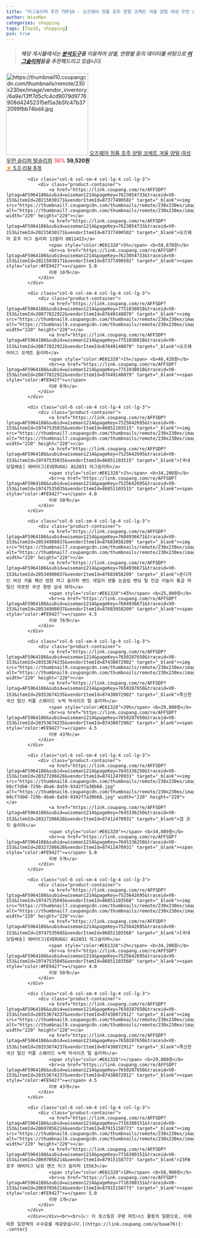 ```yaml
---
title: "어그슬리퍼 추천 TOP10 - 오즈웨어 정품 호주 양털 코케트 겨울 양털 여성 우먼 슬리퍼 털슬리퍼"
author: WiseMan
categories: shopping
tags: [Top10, shopping]
pin: true
---
```


> ##### 해당 게시물에서는 [**분석도구**](https://itemscout.io/)를 이용하여 **성별**, **연령별** 등의 데이터를 바탕으로 [**어그슬리퍼**](https://link.coupang.com/a/baae76)들을 추천해드리고 있습니다.
<div class="container"><div class="row">
            <div class="col-6 col-sm-4 col-lg-4 col-lg-3">
                <div class="product-container">
                    <a href="https://link.coupang.com/re/AFFSDP?lptag=AF5964186&subid=wiseman1214&pageKey=7672967230&traceid=V0-153&itemId=20473545983&vendorItemId=87552745143" target="_blank"><img src="https://thumbnail10.coupangcdn.com/thumbnails/remote/230x230ex/image/vendor_inventory/6a9e/13ff7d5cfc4cd9079d9776908d42452315ef5a3b5fc47b372099fbb74bd4.jpg" alt="https://thumbnail10.coupangcdn.com/thumbnails/remote/230x230ex/image/vendor_inventory/6a9e/13ff7d5cfc4cd9079d9776908d42452315ef5a3b5fc47b372099fbb74bd4.jpg" width="220" height="220"></a>
                    <a href="https://link.coupang.com/re/AFFSDP?lptag=AF5964186&subid=wiseman1214&pageKey=7672967230&traceid=V0-153&itemId=20473545983&vendorItemId=87552745143" target="_blank">오즈웨어 정품 호주 양털 코케트 겨울 양털 여성 우먼 슬리퍼 털슬리퍼</a>
                    <span style="color:#E61328">36%</span> <b>59,520원</b>
                    <br><a href="https://link.coupang.com/re/AFFSDP?lptag=AF5964186&subid=wiseman1214&pageKey=7672967230&traceid=V0-153&itemId=20473545983&vendorItemId=87552745143" target="_blank"><span style="color:#FE9427">★</span> 5.0
                    리뷰 8개</a>
                </div>
            </div>
            
            <div class="col-6 col-sm-4 col-lg-4 col-lg-3">
                <div class="product-container">
                    <a href="https://link.coupang.com/re/AFFSDP?lptag=AF5964186&subid=wiseman1214&pageKey=7623054733&traceid=V0-153&itemId=20215030171&vendorItemId=87377490502" target="_blank"><img src="https://thumbnail7.coupangcdn.com/thumbnails/remote/230x230ex/image/vendor_inventory/1718/5a464ca2116394cd04074fddc7d0919743b968bee22a78199a78e1f9926c.jpg" alt="https://thumbnail7.coupangcdn.com/thumbnails/remote/230x230ex/image/vendor_inventory/1718/5a464ca2116394cd04074fddc7d0919743b968bee22a78199a78e1f9926c.jpg" width="220" height="220"></a>
                    <a href="https://link.coupang.com/re/AFFSDP?lptag=AF5964186&subid=wiseman1214&pageKey=7623054733&traceid=V0-153&itemId=20215030171&vendorItemId=87377490502" target="_blank">오즈웨어 호주 어그 슬리퍼 13컬러 OB114II</a>
                    <span style="color:#E61328">5%</span> <b>58,670원</b>
                    <br><a href="https://link.coupang.com/re/AFFSDP?lptag=AF5964186&subid=wiseman1214&pageKey=7623054733&traceid=V0-153&itemId=20215030171&vendorItemId=87377490502" target="_blank"><span style="color:#FE9427">★</span> 5.0
                    리뷰 18개</a>
                </div>
            </div>
            
            <div class="col-6 col-sm-4 col-lg-4 col-lg-3">
                <div class="product-container">
                    <a href="https://link.coupang.com/re/AFFSDP?lptag=AF5964186&subid=wiseman1214&pageKey=7751038018&traceid=V0-153&itemId=20877822922&vendorItemId=87649148079" target="_blank"><img src="https://thumbnail9.coupangcdn.com/thumbnails/remote/230x230ex/image/vendor_inventory/9567/9946f6438979a3379f841cca78277568481f6ba24a09724281be58da4419.jpg" alt="https://thumbnail9.coupangcdn.com/thumbnails/remote/230x230ex/image/vendor_inventory/9567/9946f6438979a3379f841cca78277568481f6ba24a09724281be58da4419.jpg" width="220" height="220"></a>
                    <a href="https://link.coupang.com/re/AFFSDP?lptag=AF5964186&subid=wiseman1214&pageKey=7751038018&traceid=V0-153&itemId=20877822922&vendorItemId=87649148079" target="_blank">오즈웨어어그 코게트 슬리퍼</a>
                    <span style="color:#E61328">1%</span> <b>46,420원</b>
                    <br><a href="https://link.coupang.com/re/AFFSDP?lptag=AF5964186&subid=wiseman1214&pageKey=7751038018&traceid=V0-153&itemId=20877822922&vendorItemId=87649148079" target="_blank"><span style="color:#FE9427">★</span> 
                    리뷰 0개</a>
                </div>
            </div>
            
            <div class="col-6 col-sm-4 col-lg-4 col-lg-3">
                <div class="product-container">
                    <a href="https://link.coupang.com/re/AFFSDP?lptag=AF5964186&subid=wiseman1214&pageKey=7525642695&traceid=V0-153&itemId=19747535035&vendorItemId=86851103515" target="_blank"><img src="https://thumbnail7.coupangcdn.com/thumbnails/remote/230x230ex/image/vendor_inventory/5fe6/5dae0b2135d969759b3c1cf25044a45d902b76c87ee8e95a9955808bfa5d.png" alt="https://thumbnail7.coupangcdn.com/thumbnails/remote/230x230ex/image/vendor_inventory/5fe6/5dae0b2135d969759b3c1cf25044a45d902b76c87ee8e95a9955808bfa5d.png" width="220" height="220"></a>
                    <a href="https://link.coupang.com/re/AFFSDP?lptag=AF5964186&subid=wiseman1214&pageKey=7525642695&traceid=V0-153&itemId=19747535035&vendorItemId=86851103515" target="_blank">[국내당일배송] 에버어그(EVERUGG) AS2031 어그슬리퍼</a>
                    <span style="color:#E61328">1%</span> <b>34,200원</b>
                    <br><a href="https://link.coupang.com/re/AFFSDP?lptag=AF5964186&subid=wiseman1214&pageKey=7525642695&traceid=V0-153&itemId=19747535035&vendorItemId=86851103515" target="_blank"><span style="color:#FE9427">★</span> 4.0
                    리뷰 50개</a>
                </div>
            </div>
            
            <div class="col-6 col-sm-4 col-lg-4 col-lg-3">
                <div class="product-container">
                    <a href="https://link.coupang.com/re/AFFSDP?lptag=AF5964186&subid=wiseman1214&pageKey=7684936671&traceid=V0-153&itemId=20534908037&vendorItemId=87683058209" target="_blank"><img src="https://thumbnail7.coupangcdn.com/thumbnails/remote/230x230ex/image/vendor_inventory/8519/b4ba4394c9f80961e1186c41ed93d5e464d3658f03cbb0a2f9e161019711.jpg" alt="https://thumbnail7.coupangcdn.com/thumbnails/remote/230x230ex/image/vendor_inventory/8519/b4ba4394c9f80961e1186c41ed93d5e464d3658f03cbb0a2f9e161019711.jpg" width="220" height="220"></a>
                    <a href="https://link.coupang.com/re/AFFSDP?lptag=AF5964186&subid=wiseman1214&pageKey=7684936671&traceid=V0-153&itemId=20534908037&vendorItemId=87683058209" target="_blank">준디자인 여성 겨울 패션 방한 어그 슬리퍼 밴드 데일리 샌들 논슬립 밴딩 털 안감 키높이 통굽 퍼 털신 따뜻한 쿠션 경량 실내 여자</a>
                    <span style="color:#E61328">45%</span> <b>25,800원</b>
                    <br><a href="https://link.coupang.com/re/AFFSDP?lptag=AF5964186&subid=wiseman1214&pageKey=7684936671&traceid=V0-153&itemId=20534908037&vendorItemId=87683058209" target="_blank"><span style="color:#FE9427">★</span> 4.5
                    리뷰 76개</a>
                </div>
            </div>
            
            <div class="col-6 col-sm-4 col-lg-4 col-lg-3">
                <div class="product-container">
                    <a href="https://link.coupang.com/re/AFFSDP?lptag=AF5964186&subid=wiseman1214&pageKey=7650287650&traceid=V0-153&itemId=20353674235&vendorItemId=87438072902" target="_blank"><img src="https://thumbnail9.coupangcdn.com/thumbnails/remote/230x230ex/image/vendor_inventory/8b49/1dd2d7f68a60d4363aa4639e8519c68fd3e7fd160a36bc9515e24ce853d8.jpg" alt="https://thumbnail9.coupangcdn.com/thumbnails/remote/230x230ex/image/vendor_inventory/8b49/1dd2d7f68a60d4363aa4639e8519c68fd3e7fd160a36bc9515e24ce853d8.jpg" width="220" height="220"></a>
                    <a href="https://link.coupang.com/re/AFFSDP?lptag=AF5964186&subid=wiseman1214&pageKey=7650287650&traceid=V0-153&itemId=20353674235&vendorItemId=87438072902" target="_blank">푹신한 국산 털신 커플 스웨이드 누벅 빅사이즈 털 슬리퍼</a>
                    <span style="color:#E61328">39%</span> <b>29,800원</b>
                    <br><a href="https://link.coupang.com/re/AFFSDP?lptag=AF5964186&subid=wiseman1214&pageKey=7650287650&traceid=V0-153&itemId=20353674235&vendorItemId=87438072902" target="_blank"><span style="color:#FE9427">★</span> 4.5
                    리뷰 43개</a>
                </div>
            </div>
            
            <div class="col-6 col-sm-4 col-lg-4 col-lg-3">
                <div class="product-container">
                    <a href="https://link.coupang.com/re/AFFSDP?lptag=AF5964186&subid=wiseman1214&pageKey=7645336250&traceid=V0-153&itemId=20327206628&vendorItemId=87412470931" target="_blank"><img src="https://thumbnail6.coupangcdn.com/thumbnails/remote/230x230ex/image/retail/images/1734529027040974-b0cf7db0-729b-4ba6-8a59-9342f7a30b68.jpg" alt="https://thumbnail6.coupangcdn.com/thumbnails/remote/230x230ex/image/retail/images/1734529027040974-b0cf7db0-729b-4ba6-8a59-9342f7a30b68.jpg" width="220" height="220"></a>
                    <a href="https://link.coupang.com/re/AFFSDP?lptag=AF5964186&subid=wiseman1214&pageKey=7645336250&traceid=V0-153&itemId=20327206628&vendorItemId=87412470931" target="_blank">갭 코지 슬리퍼</a>
                    <span style="color:#E61328"></span> <b>34,089원</b>
                    <br><a href="https://link.coupang.com/re/AFFSDP?lptag=AF5964186&subid=wiseman1214&pageKey=7645336250&traceid=V0-153&itemId=20327206628&vendorItemId=87412470931" target="_blank"><span style="color:#FE9427">★</span> 5.0
                    리뷰 5개</a>
                </div>
            </div>
            
            <div class="col-6 col-sm-4 col-lg-4 col-lg-3">
                <div class="product-container">
                    <a href="https://link.coupang.com/re/AFFSDP?lptag=AF5964186&subid=wiseman1214&pageKey=7525642695&traceid=V0-153&itemId=19747535045&vendorItemId=86851103568" target="_blank"><img src="https://thumbnail7.coupangcdn.com/thumbnails/remote/230x230ex/image/vendor_inventory/5fe6/5dae0b2135d969759b3c1cf25044a45d902b76c87ee8e95a9955808bfa5d.png" alt="https://thumbnail7.coupangcdn.com/thumbnails/remote/230x230ex/image/vendor_inventory/5fe6/5dae0b2135d969759b3c1cf25044a45d902b76c87ee8e95a9955808bfa5d.png" width="220" height="220"></a>
                    <a href="https://link.coupang.com/re/AFFSDP?lptag=AF5964186&subid=wiseman1214&pageKey=7525642695&traceid=V0-153&itemId=19747535045&vendorItemId=86851103568" target="_blank">[국내당일배송] 에버어그(EVERUGG) AS2031 어그슬리퍼</a>
                    <span style="color:#E61328">2%</span> <b>34,200원</b>
                    <br><a href="https://link.coupang.com/re/AFFSDP?lptag=AF5964186&subid=wiseman1214&pageKey=7525642695&traceid=V0-153&itemId=19747535045&vendorItemId=86851103568" target="_blank"><span style="color:#FE9427">★</span> 4.0
                    리뷰 50개</a>
                </div>
            </div>
            
            <div class="col-6 col-sm-4 col-lg-4 col-lg-3">
                <div class="product-container">
                    <a href="https://link.coupang.com/re/AFFSDP?lptag=AF5964186&subid=wiseman1214&pageKey=7650287650&traceid=V0-153&itemId=20353674237&vendorItemId=87438072912" target="_blank"><img src="https://thumbnail9.coupangcdn.com/thumbnails/remote/230x230ex/image/vendor_inventory/d956/31cdbbc131af79a0555ba520e58e0c9eb728d9412b1efc357b96f3328fa9.jpg" alt="https://thumbnail9.coupangcdn.com/thumbnails/remote/230x230ex/image/vendor_inventory/d956/31cdbbc131af79a0555ba520e58e0c9eb728d9412b1efc357b96f3328fa9.jpg" width="220" height="220"></a>
                    <a href="https://link.coupang.com/re/AFFSDP?lptag=AF5964186&subid=wiseman1214&pageKey=7650287650&traceid=V0-153&itemId=20353674237&vendorItemId=87438072912" target="_blank">푹신한 국산 털신 커플 스웨이드 누벅 빅사이즈 털 슬리퍼</a>
                    <span style="color:#E61328"></span> <b>29,800원</b>
                    <br><a href="https://link.coupang.com/re/AFFSDP?lptag=AF5964186&subid=wiseman1214&pageKey=7650287650&traceid=V0-153&itemId=20353674237&vendorItemId=87438072912" target="_blank"><span style="color:#FE9427">★</span> 4.5
                    리뷰 43개</a>
                </div>
            </div>
            
            <div class="col-6 col-sm-4 col-lg-4 col-lg-3">
                <div class="product-container">
                    <a href="https://link.coupang.com/re/AFFSDP?lptag=AF5964186&subid=wiseman1214&pageKey=7716380151&traceid=V0-153&itemId=20697056214&vendorItemId=87915158773" target="_blank"><img src="https://thumbnail6.coupangcdn.com/thumbnails/remote/230x230ex/image/vendor_inventory/b049/e0b367da43f432f37f996978cadd758b8bf50c7298b0cf88eaa72262bb43.jpg" alt="https://thumbnail6.coupangcdn.com/thumbnails/remote/230x230ex/image/vendor_inventory/b049/e0b367da43f432f37f996978cadd758b8bf50c7298b0cf88eaa72262bb43.jpg" width="220" height="220"></a>
                    <a href="https://link.coupang.com/re/AFFSDP?lptag=AF5964186&subid=wiseman1214&pageKey=7716380151&traceid=V0-153&itemId=20697056214&vendorItemId=87915158773" target="_blank">23FW 호주 에버어그 남성 맨즈 어그 슬리퍼 15563</a>
                    <span style="color:#E61328">18%</span> <b>58,900원</b>
                    <br><a href="https://link.coupang.com/re/AFFSDP?lptag=AF5964186&subid=wiseman1214&pageKey=7716380151&traceid=V0-153&itemId=20697056214&vendorItemId=87915158773" target="_blank"><span style="color:#FE9427">★</span> 5.0
                    리뷰 1개</a>
                </div>
            </div>
            </div></div><br><br>[👉 이 포스팅은 쿠팡 파트너스 활동의 일환으로, 이에 따른 일정액의 수수료를 제공받습니다.](https://link.coupang.com/a/baae76){: .center}